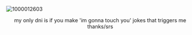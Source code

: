 ![1000012603](https://github.com/user-attachments/assets/605bbe9a-0e8a-490a-89da-71a1f301da17)

<p align="center">my only dni is if you make 'im gonna touch you' jokes that triggers me thanks/srs
